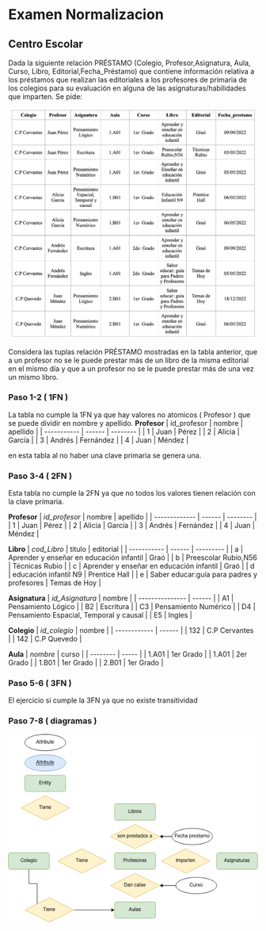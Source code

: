 # Examen Normalizacion
## Centro Escolar

Dada la siguiente relación PRÉSTAMO (Colegio, Profesor,Asignatura, Aula, Curso, Libro, Editorial,Fecha_Préstamo) que contiene información relativa a los préstamos que realizan las editoriales a los profesores de primaria de los colegios para su evaluación en alguna de las asignaturas/habilidades que imparten. Se pide:

![image](tabla.png)

Considera las tuplas relación PRÉSTAMO mostradas en la tabla anterior, que a un profesor no se le puede prestar más de un libro de la misma editorial en el mismo día y que a un profesor no se le puede prestar más de una vez un mismo libro.

### Paso 1-2 ( 1FN )
La tabla no cumple la 1FN ya que hay valores no atomicos ( Profesor ) que se puede dividir en nombre y apellido.
**Profesor**
| id_profesor | nombre | apellido |
| ----------- | ------ | -------- |
| 1 | Juan | Pérez |
| 2 | Alicia | García |
| 3 | Andrés | Fernández |
| 4 | Juan | Méndez |

en esta tabla al no haber una clave primaria se genera una.

### Paso 3-4 ( 2FN )
Esta tabla no cumple la 2FN ya que no todos los valores tienen relación con la clave primaria. 

**Profesor**
| *id_profesor* | nombre | apellido |
| ------------- | ------ | -------- |
| 1 | Juan | Pérez |
| 2 | Alicia | García |
| 3 | Andrés | Fernández |
| 4 | Juan | Méndez |

**Libro**
| *cod_Libro* | titulo | editorial |
| ----------- | ------ | --------- |
| a | Aprender y enseñar en educación infantil | Graó |
| b | Preescolar Rubio,N56 | Técnicas Rubio |
| c | Aprender y enseñar en educación infantil | Graó |
| d | educación infantil N9 | Prentice Hall |
| e | Saber educar:guía para padres y profesores | Temas de Hoy |

**Asignatura**
| *id_Asignatura* | nombre |
| --------------- | ------ |
| A1 | Pensamiento Lógico |
| B2 | Escritura |
| C3 | Pensamiento Numérico |
| D4 | Pensamiento Espacial, Temporal y causal |
| E5 | Ingles |

**Colegio**
| *id_colegio* | nombre |
| ------------ | ------ |
| 132 | C.P Cervantes |
| 142 | C.P Quevedo |

**Aula**
| *nombre* | curso |
| -------- | ----- |
| 1.A01 | 1er Grado |
| 1.A01 | 2er Grado |
| 1.B01 | 1er Grado |
| 2.B01 | 1er Grado |

### Paso 5-6 ( 3FN )
El ejercicio si cumple la 3FN ya que no existe transitividad

### Paso 7-8 ( diagramas )
![image](DiagramaExamen.drawio.png)


